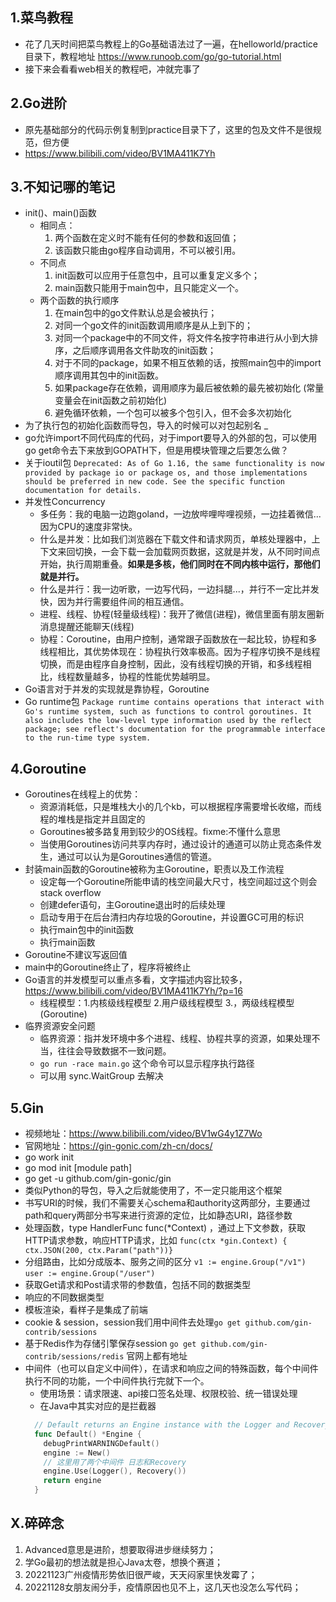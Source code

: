 ## 1.菜鸟教程
- 花了几天时间把菜鸟教程上的Go基础语法过了一遍，在helloworld/practice目录下，教程地址 
  https://www.runoob.com/go/go-tutorial.html
- 接下来会看看web相关的教程吧，冲就完事了

## 2.Go进阶
- 原先基础部分的代码示例复制到practice目录下了，这里的包及文件不是很规范，但方便
- https://www.bilibili.com/video/BV1MA411K7Yh

## 3.不知记哪的笔记 
- init()、main()函数
  - 相同点：
    1. 两个函数在定义时不能有任何的参数和返回值；
    2. 该函数只能由go程序自动调用，不可以被引用。
  - 不同点
    1. init函数可以应用于任意包中，且可以重复定义多个；
    2. main函数只能用于main包中，且只能定义一个。
  - 两个函数的执行顺序
    1. 在main包中的go文件默认总是会被执行；
    2. 对同一个go文件的init函数调用顺序是从上到下的；
    3. 对同一个package中的不同文件，将文件名按字符串进行从小到大排序，之后顺序调用各文件助攻的init函数；
    4. 对于不同的package，如果不相互依赖的话，按照main包中的import顺序调用其包中的init函数。
    5. 如果package存在依赖，调用顺序为最后被依赖的最先被初始化 (常量变量会在init函数之前初始化)
    6. 避免循环依赖，一个包可以被多个包引入，但不会多次初始化
- 为了执行包的初始化函数而导包，导入的时候可以对包起别名 _
- go允许import不同代码库的代码，对于import要导入的外部的包，可以使用go get命令去下来放到GOPATH下，但是用模块管理之后要怎么做？
- 关于ioutil包 `Deprecated: As of Go 1.16, the same functionality is now provided by package io or package os, and those implementations should be preferred in new code. See the specific function documentation for details.`
- 并发性Concurrency
  - 多任务：我的电脑一边跑goland，一边放哔哩哔哩视频，一边挂着微信...因为CPU的速度非常快。
  - 什么是并发：比如我们浏览器在下载文件和请求网页，单核处理器中，上下文来回切换，一会下载一会加载网页数据，这就是并发，从不同时间点开始，执行周期重叠。**如果是多核，他们同时在不同内核中运行，那他们就是并行。**
  - 什么是并行：我一边听歌，一边写代码，一边抖腿...，并行不一定比并发快，因为并行需要组件间的相互通信。
  - 进程、线程、协程(轻量级线程)：我开了微信(进程)，微信里面有朋友圈新消息提醒还能聊天(线程)
  - 协程：Coroutine，由用户控制，通常跟子函数放在一起比较，协程和多线程相比，其优势体现在：协程执行效率极高。因为子程序切换不是线程切换，而是由程序自身控制，因此，没有线程切换的开销，和多线程相比，线程数量越多，协程的性能优势越明显。
- Go语言对于并发的实现就是靠协程，Goroutine
- Go runtime包 `Package runtime contains operations that interact with Go's runtime system, such as functions to control goroutines. It also includes the low-level type information used by the reflect package; see reflect's documentation for the programmable interface to the run-time type system.`

## 4.Goroutine
- Goroutines在线程上的优势：
  - 资源消耗低，只是堆栈大小的几个kb，可以根据程序需要增长收缩，而线程的堆栈是指定并且固定的
  - Goroutines被多路复用到较少的OS线程。fixme:不懂什么意思
  - 当使用Goroutines访问共享内存时，通过设计的通道可以防止竞态条件发生，通过可以认为是Goroutines通信的管道。
- 封装main函数的Goroutine被称为主Goroutine，职责以及工作流程
  - 设定每一个Goroutine所能申请的栈空间最大尺寸，栈空间超过这个则会stack overflow
  - 创建defer语句，主Goroutine退出时的后续处理
  - 启动专用于在后台清扫内存垃圾的Goroutine，并设置GC可用的标识
  - 执行main包中的init函数
  - 执行main函数
- Goroutine不建议写返回值
- main中的Goroutine终止了，程序将被终止
- Go语言的并发模型可以重点多看，文字描述内容比较多，https://www.bilibili.com/video/BV1MA411K7Yh/?p=16
  - 线程模型：1.内核级线程模型 2.用户级线程模型 3.，两级线程模型(Goroutine)
- 临界资源安全问题
  - 临界资源：指并发环境中多个进程、线程、协程共享的资源，如果处理不当，往往会导致数据不一致问题。
  - `go run -race main.go` 这个命令可以显示程序执行路径
  - 可以用 sync.WaitGroup 去解决

## 5.Gin
- 视频地址：https://www.bilibili.com/video/BV1wG4y1Z7Wo
- 官网地址：https://gin-gonic.com/zh-cn/docs/
- go work init 
- go mod init [module path]
- go get -u github.com/gin-gonic/gin
- 类似Python的导包，导入之后就能使用了，不一定只能用这个框架
- 书写URI的时候，我们不需要关心schema和authority这两部分，主要通过path和query两部分书写来进行资源的定位，比如静态URI，路径参数
- 处理函数，type HandlerFunc func(*Context) ，通过上下文参数，获取HTTP请求参数，响应HTTP请求，比如 `func(ctx *gin.Context) { ctx.JSON(200, ctx.Param("path"))}`
- 分组路由，比如分成版本、服务之间的区分 `v1 := engine.Group("/v1")`  `user := engine.Group("/user")`
- 获取Get请求和Post请求带的参数值，包括不同的数据类型
- 响应的不同数据类型
- 模板渲染，看样子是集成了前端
- cookie & session，session我们用中间件去处理`go get github.com/gin-contrib/sessions`
- 基于Redis作为存储引擎保存session `go get github.com/gin-contrib/sessions/redis` 官网上都有地址
- 中间件（也可以自定义中间件），在请求和响应之间的特殊函数，每个中间件执行不同的功能，一个中间件执行完就下一个。
  - 使用场景：请求限速、api接口签名处理、权限校验、统一错误处理
  - 在Java中其实对应的是拦截器
  ```go
    // Default returns an Engine instance with the Logger and Recovery middleware already attached.
    func Default() *Engine {
      debugPrintWARNINGDefault()
      engine := New()
      // 这里用了两个中间件 日志和Recovery
      engine.Use(Logger(), Recovery())
      return engine
    }
  ```

## X.碎碎念
1. Advanced意思是进阶，想要取得进步继续努力；
2. 学Go最初的想法就是担心Java太卷，想换个赛道；
3. 20221123广州疫情形势依旧很严峻，天天闷家里快发霉了；
4. 20221128女朋友闹分手，疫情原因也见不上，这几天也没怎么写代码；